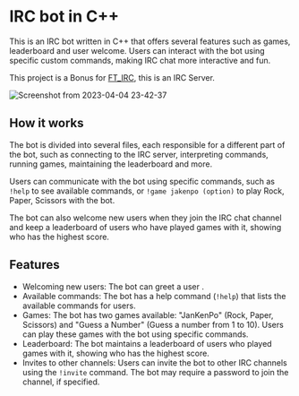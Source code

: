 # IRC bot in C++

This is an IRC bot written in C++ that offers several features such as games, leaderboard and user welcome. Users can interact with the bot using specific custom commands, making IRC chat more interactive and fun.

This project is a Bonus for [FT_IRC](https://github.com/zico15/ft_irc), this is an IRC Server.

![Screenshot from 2023-04-04 23-42-37](https://user-images.githubusercontent.com/75394884/229938356-dd23557d-837e-472e-96ad-1273be0ea873.png)

## How it works
The bot is divided into several files, each responsible for a different part of the bot, such as connecting to the IRC server, interpreting commands, running games, maintaining the leaderboard and more.

Users can communicate with the bot using specific commands, such as `!help` to see available commands, or `!game jakenpo (option)` to play Rock, Paper, Scissors with the bot.

The bot can also welcome new users when they join the IRC chat channel and keep a leaderboard of users who have played games with it, showing who has the highest score.

## Features

* Welcoming new users: The bot can greet a user .
* Available commands: The bot has a help command (`!help`) that lists the available commands for users.
* Games: The bot has two games available: "JanKenPo" (Rock, Paper, Scissors) and "Guess a Number" (Guess a number from 1 to 10). Users can play these games with the bot using specific commands.
* Leaderboard: The bot maintains a leaderboard of users who played games with it, showing who has the highest score.
* Invites to other channels: Users can invite the bot to other IRC channels using the `!invite` command. The bot may require a password to join the channel, if specified.

